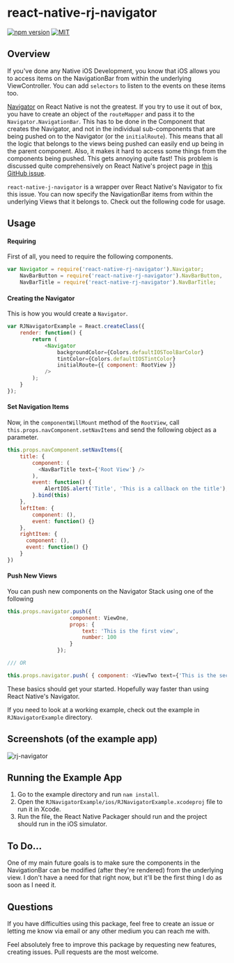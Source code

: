 # react-native-rj-navigator

[![npm version](https://badge.fury.io/js/react-native-rj-navigator.svg)](https://badge.fury.io/js/react-native-rj-navigator) [![MIT](https://img.shields.io/dub/l/vibe-d.svg)]()

## Overview

If you've done any Native iOS Development, you know that iOS allows you to access items on the NavigationBar from within the underlying ViewController. You can add `selectors` to listen to the events on these items too.

[Navigator](https://facebook.github.io/react-native/docs/navigator.html) on React Native is not the greatest. If you try to use it out of box, you have to create an object of the `routeMapper` and pass it to the `Navigator.NavigationBar`. This has to be done in the Component that creates the Navigator, and not in the individual sub-components that are being pushed on to the Navigator (or the `initialRoute`). This means that all the logic that belongs to the views being pushed can easily end up being in the parent component. Also, it makes it hard to access some things from the components being pushed. This gets annoying quite fast! This problem is discussed quite comprehensively on React Native's project page in [this GitHub issue](https://github.com/facebook/react-native/issues/2615). 

`react-native-j-navigator` is a wrapper over React Native's Navigator to fix this issue. You can now specify the NavigationBar items from within the underlying Views that it belongs to. Check out the following code for usage.

## Usage

#### Requiring

First of all, you need to require the following components.

``` javascript
var Navigator = require('react-native-rj-navigator').Navigator;
	NavBarButton = require('react-native-rj-navigator').NavBarButton,
    NavBarTitle = require('react-native-rj-navigator').NavBarTitle;
```

#### Creating the Navigator

This is how you would create a `Navigator`.

``` javascript
var RJNavigatorExample = React.createClass({
    render: function() {
        return (
            <Navigator 
                backgroundColor={Colors.defaultIOSToolBarColor}
                tintColor={Colors.defaultIOSTintColor}
                initialRoute={{ component: RootView }} 
            />
        );
    }
});

```

#### Set Navigation Items

Now, in the `componentWillMount` method of the `RootView`, call `this.props.navComponent.setNavItems` and send the following object as a parameter.

``` javascript
this.props.navComponent.setNavItems({
	title: {
    	component: (
          <NavBarTitle text={'Root View'} />
	    ),
    	event: function() {
  			AlertIOS.alert('Title', 'This is a callback on the title');
		}.bind(this)
	},
	leftItem: {
      	component: (), 
      	event: function() {}
	},
	rightItem: {
      component: (),
      event: function() {}
	}
})
```

#### Push New Views

You can push new components on the Navigator Stack using one of the following

``` javascript
this.props.navigator.push({ 
                    component: ViewOne, 
                    props: {
                        text: 'This is the first view',
                        number: 100
                    }
                });

/// OR

this.props.navigator.push( { component: <ViewTwo text={'This is the second view.'} /> });
```

These basics should get your started. Hopefully way faster than using React Native's Navigator.

If you need to look at a working example, check out the example in `RJNavigatorExample` directory.

## Screenshots (of the example app)

![rj-navigator](https://cloud.githubusercontent.com/assets/216346/11151788/cd035922-89e3-11e5-905a-f2e19db1e90c.gif)



## Running the Example App

1. Go to the example directory and run `nam install`. 
2. Open the `RJNavigatorExample/ios/RJNavigatorExample.xcodeproj` file to run it in Xcode.
3. Run the file, the React Native Packager should run and the project should run in the iOS simulator.

## To Do...

One of my main future goals is to make sure the components in the NavigationBar can be modified (after they're rendered) from the underlying view. I don't have a need for that right now, but it'll be the first thing I do as soon as I need it.

## Questions

If you have difficulties using this package, feel free to create an issue or letting me know via email or any other medium you can reach me with.

Feel absolutely free to improve this package by requesting new features, creating issues. Pull requests are the most welcome.